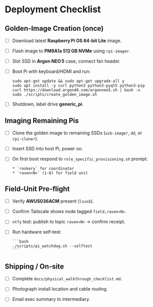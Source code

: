 # Deployment Checklist

## Golden‑Image Creation (once)

- [ ] Download latest **Raspberry Pi OS 64‑bit Lite** image.
- [ ] Flash image to **PM9A1a 512 GB NVMe** using `rpi-imager`.
- [ ] Slot SSD in **Argon NEO 5** case, connect fan header.
- [ ] Boot Pi with keyboard/HDMI and run:

      
      sudo apt-get update && sudo apt-get upgrade-all y
      sudo apt install -y curl python3 python3-pyqt5 python3-pip
      curl https://download.argon40.com/argonneo5.sh | bash -x
      sudo ./scripts/create_golden_image.sh
      

- [ ] Shutdown, label drive **generic_pi**.

## Imaging Remaining Pis

- [ ] Clone the golden image to remaining SSDs (`usb‑imager`, `dd`, or `rpi‑cloner`).
- [ ] Insert SSD into host Pi, power on.
- [ ] On first boot respond to `role_specific_provisioning.sh` prompt:

      * `rookery` for coordinator
      * `raven<N>` (1‑8) for field unit

## Field‑Unit Pre‑flight

- [ ] Verify **AWUS036ACM** present (`lsusb`).
- [ ] Confirm Tailscale shows node tagged `field,raven<N>`.
- [ ] `ntfy` test: publish to topic `raven<N>` → confirm receipt.
- [ ] Run hardware self‑test:

      ```bash
      ./scripts/pi_watchdog.sh --selftest
      ```

## Shipping / On‑site

- [ ] Complete `docs/physical_walkthrough_checklist.md`.
- [ ] Photograph install location and cable routing.
- [ ] Email exec summary to intermediary.

